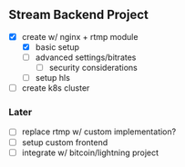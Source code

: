 ## Stream Backend Project

- [x] create w/ nginx + rtmp module
	- [x] basic setup
	- [ ] advanced settings/bitrates
		- [ ] security considerations
	- [ ] setup hls
- [ ] create k8s cluster

### Later
- [ ] replace rtmp w/ custom implementation?
- [ ] setup custom frontend
- [ ] integrate w/ bitcoin/lightning project